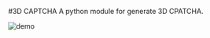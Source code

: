 #3D CAPTCHA
A python module for generate 3D CPATCHA.

![demo](http://ww2.sinaimg.cn/large/a74ecc4cjw1dycq988zf9j.jpg)
